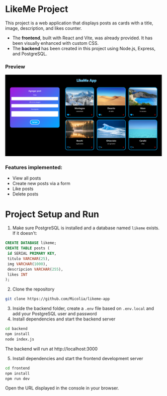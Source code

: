 # LikeMe Project

This project is a web application that displays posts as cards with a title, image, description, and likes counter.

- The **frontend**, built with React and Vite, was already provided. It has been visually enhanced with custom CSS.
- The **backend** has been created in this project using Node.js, Express, and PostgreSQL.

### Preview

![LikeMe Preview](frontend/assets/preview_likeme.png)

### Features implemented:
- View all posts
- Create new posts via a form
- Like posts
- Delete posts

# Project Setup and Run

1. Make sure PostgreSQL is installed and a database named `likeme` exists. If it doesn't:
```sql
CREATE DATABASE likeme;
CREATE TABLE posts (
 id SERIAL PRIMARY KEY,
 titulo VARCHAR(25),
 img VARCHAR(1000),
 descripcion VARCHAR(255),
 likes INT
);
```
2. Clone the repository
```bash
git clone https://github.com/Micolia/likeme-app
```
3. Inside the backend folder, create a `.env` file based on `.env.local` and add your PostgreSQL user and password
4. Install dependencies and start the backend server
```bash
cd backend
npm install
node index.js
```

The backend will run at http://localhost:3000

5. Install dependencies and start the frontend development server
```bash
cd frontend
npm install
npm run dev
```
Open the URL displayed in the console in your browser.
